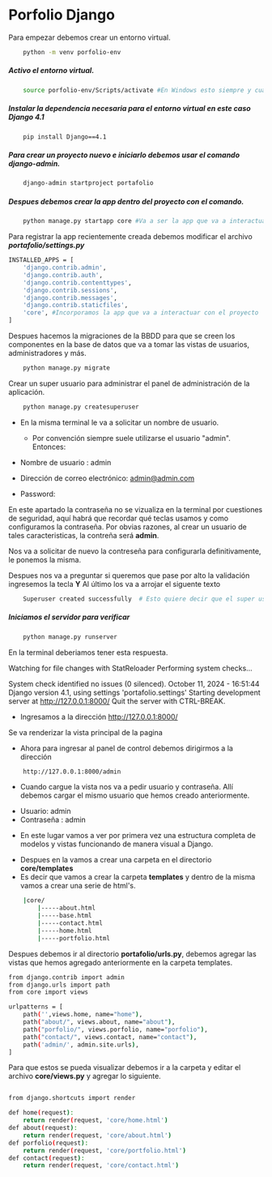 # Porfolio Django

Para empezar debemos crear un entorno virtual.
```bash
    python -m venv porfolio-env
```
##### Activo el entorno virtual.

```bash
    source porfolio-env/Scripts/activate #En Windows esto siempre y cuando usemos la terminal proporcionada por Git que se llamaría "Git bash"
```

##### Instalar la dependencia necesaria para el entorno virtual en este caso Django 4.1

```bash
    pip install Django==4.1
```

##### Para crear un proyecto nuevo e iniciarlo debemos usar el comando django-admin.

```bash
    django-admin startproject portafolio
```


##### Despues debemos crear la app dentro del proyecto con el comando.

```bash
    python manage.py startapp core #Va a ser la app que va a interactuar con el proyecto.
```

Para registrar la app recientemente creada debemos modificar el archivo ***portafolio/settings.py***


```bash
INSTALLED_APPS = [
    'django.contrib.admin',
    'django.contrib.auth',
    'django.contrib.contenttypes',
    'django.contrib.sessions',
    'django.contrib.messages',
    'django.contrib.staticfiles',
    'core', #Incorporamos la app que va a interactuar con el proyecto
]
```

Despues hacemos la migraciones de la BBDD para que se creen los componentes en la base de datos que va a tomar las vistas de usuarios, administradores y más.

```bash
    python manage.py migrate 
```

Crear un super usuario para administrar el panel de administración de la aplicación.

```bash
    python manage.py createsuperuser
```
- En la misma terminal le va a solicitar un nombre de usuario.
  * Por convención siempre suele utilizarse el usuario "admin".
Entonces:

- Nombre de usuario : admin
- Dirección de correo electrónico: admin@admin.com
- Password:

En este apartado la contraseña no se vizualiza en la terminal por cuestiones de seguridad, aquí habrá que recordar qué teclas usamos y como configuramos la contraseña. Por obvias razones, al crear un usuario de tales caracteristicas, la contreña será **admin**. 

Nos va a solicitar de nuevo la contreseña para configurarla definitivamente, le ponemos la misma.

Despues nos va a preguntar si queremos que pase por alto la validación ingresemos la tecla **Y**
Al último los va a arrojar el siguente texto

```bash
    Superuser created successfully  # Esto quiere decir que el super usuario se a creado de manera éxitosa.
```

##### Iniciamos el servidor para verificar

```bash
    python manage.py runserver
```
En la terminal deberiamos tener esta respuesta.

Watching for file changes with StatReloader
Performing system checks...

System check identified no issues (0 silenced).
October 11, 2024 - 16:51:44
Django version 4.1, using settings 'portafolio.settings'
Starting development server at http://127.0.0.1:8000/
Quit the server with CTRL-BREAK.

* Ingresamos a la dirección http://127.0.0.1:8000/

Se va renderizar la vista principal de la pagina

* Ahora para ingresar al panel de control debemos dirigirmos a la dirección

```bash
    http://127.0.0.1:8000/admin
```

* Cuando cargue la vista nos va a pedir usuario y contraseña. Allí debemos cargar el mismo usuario que hemos creado anteriormente. 

 - Usuario: admin
 - Contraseña : admin

* En este lugar vamos a ver por primera vez una estructura completa de modelos y vistas funcionando de manera visual a Django. 

- Despues en la vamos a crear una carpeta en el directorio **core/templates** 
- Es decir que vamos a crear la carpeta **templates** y dentro de la misma vamos a crear una serie de html's.
  
```bash
    |core/
        |-----about.html
        |-----base.html
        |-----contact.html
        |-----home.html
        |-----portfolio.html
```
Despues debemos ir al directorio **portafolio/urls.py**, debemos agregar las vistas que hemos agregado anteriormente en la carpeta templates.

```bash
from django.contrib import admin
from django.urls import path
from core import views

urlpatterns = [
    path('',views.home, name="home"),
    path("about/", views.about, name="about"),
    path("porfolio/", views.porfolio, name="porfolio"),
    path("contact/", views.contact, name="contact"),
    path('admin/', admin.site.urls),
]
```

Para que estos se pueda visualizar debemos ir a la carpeta y editar el archivo **core/views.py** y agregar lo siguiente. 

```bash

from django.shortcuts import render

def home(request):
    return render(request, 'core/home.html')
def about(request):
    return render(request, 'core/about.html')
def porfolio(request):
    return render(request, 'core/portfolio.html')
def contact(request):
    return render(request, 'core/contact.html')

```